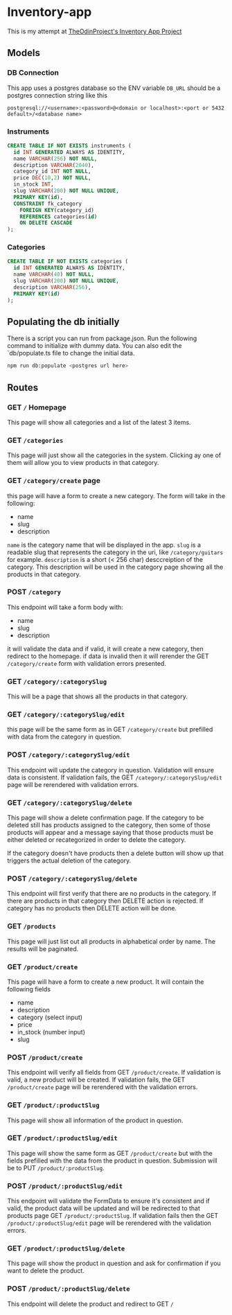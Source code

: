 # Inventory-app

This is my attempt at [TheOdinProject's Inventory App Project](https://www.theodinproject.com/lessons/nodejs-inventory-application)

## Models

### DB Connection

This app uses a postgres database so the ENV variable `DB_URL` should be a postgres connection string like this

```Text
postgresql://<username>:<password>@<domain or localhost>:<port or 5432 default>/<database name>
```

### Instruments

```sql
CREATE TABLE IF NOT EXISTS instruments (
  id INT GENERATED ALWAYS AS IDENTITY,
  name VARCHAR(256) NOT NULL,
  description VARCHAR(2040),
  category_id INT NOT NULL,
  price DEC(10,2) NOT NULL,
  in_stock INT,
  slug VARCHAR(200) NOT NULL UNIQUE,
  PRIMARY KEY(id),
  CONSTRAINT fk_category
    FOREIGN KEY(category_id)
    REFERENCES categories(id)
    ON DELETE CASCADE
);
```

### Categories

```SQL
CREATE TABLE IF NOT EXISTS categories (
  id INT GENERATED ALWAYS AS IDENTITY,
  name VARCHAR(40) NOT NULL,
  slug VARCHAR(200) NOT NULL UNIQUE,
  description VARCHAR(256),
  PRIMARY KEY(id)
);
```

## Populating the db initially

There is a script you can run from package.json. Run the following command to initialize with dummy data. You can also edit the `db/populate.ts file to change the initial data.

```Bash
npm run db:populate <postgres url here>
```

## Routes

### GET `/` Homepage

This page will show all categories and a list of the latest 3 items.

### GET `/categories`

This page will just show all the categories in the system. Clicking ay one of them will allow you to view products in that category.

### GET `/category/create` page

this page will have a form to create a new category. The form will take in the following:

- name
- slug
- description

`name` is the category name that will be displayed in the app. `slug` is a readable slug that represents the category in the uri, like `/category/guitars` for example. `description` is a short (< 256 char) desccreiption of the category. This description will be used in the category page showing all the products in that category.

### POST `/category`

This endpoint will take a form body with:

- name
- slug
- description

it will validate the data and if valid, it will create a new category, then redirect to the homepage. if data is invalid then it will rerender the GET `/category/create` form with validation errors presented.

### GET `/category/:categorySlug`

This will be a page that shows all the products in that category.

### GET `/category/:categorySlug/edit`

this page will be the same form as in GET `/category/create` but prefilled with data from the category in question.

### POST `/category/:categorySlug/edit`

This endpoint will update the category in question. Validation will ensure data is consistent. If validation fails, the GET `/category/:categorySlug/edit` page will be rerendered with validation errors.

### GET `/category/:categorySlug/delete`

This page will show a delete confirmation page. If the category to be deleted still has products assigned to the category, then some of those products will appear and a message saying that those products must be either deleted or recategorized in order to delete the category.

If the category doesn't have products then a delete button will show up that triggers the actual deletion of the category.

### POST `/category/:categorySlug/delete`

This endpoint will first verify that there are no products in the category. If there are products in that category then DELETE action is rejected. If category has no products then DELETE action will be done.

### GET `/products`

This page will just list out all products in alphabetical order by name. The results will be paginated.

### GET `/product/create`

This page will have a form to create a new product. It will contain the following fields

- name
- description
- category (select input)
- price
- in_stock (number input)
- slug

### POST `/product/create`

This endpoint will verify all fields from GET `/product/create`. If validation is valid, a new product will be created. If validation fails, the GET `/product/create` page will be rerendered with the validation errors.

### GET `/product/:productSlug`

This page will show all information of the product in question.

### GET `/product/:productSlug/edit`

This page will show the same form as GET `/product/create` but with the fields prefilled with the data from the product in question. Submission will be to PUT `/product/:productSlug`.

### POST `/product/:productSlug/edit`

This endpoint will validate the FormData to ensure it's consistent and if valid, the product data will be updated and will be redirected to that products page GET `/product/:productSlug`. If validation fails then the GET `/product/:productSlug/edit` page will be rerendered with the validation errors.

### GET `/product/:productSlug/delete`

This page will show the product in question and ask for confirmation if you want to delete the product.

### POST `/product/:productSlug/delete`

This endpoint will delete the product and redirect to GET `/`
